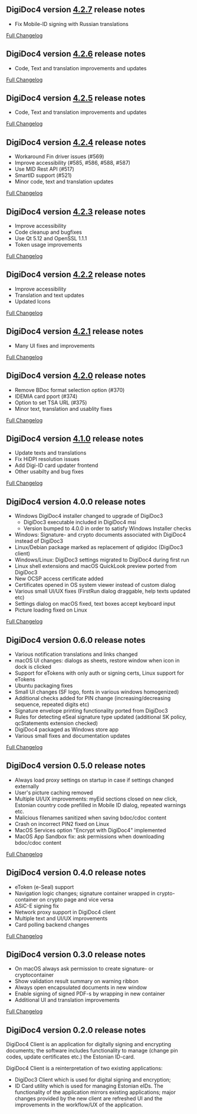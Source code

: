 DigiDoc4 version [4.2.7](https://github.com/open-eid/DigiDoc4-Client/releases/tag/v4.2.7) release notes
--------------------------------------
- Fix Mobile-ID signing with Russian translations

[Full Changelog](https://github.com/open-eid/DigiDoc4-Client/compare/v4.2.6...v4.2.7)

DigiDoc4 version [4.2.6](https://github.com/open-eid/DigiDoc4-Client/releases/tag/v4.2.6) release notes
--------------------------------------
- Code, Text and translation improvements and updates

[Full Changelog](https://github.com/open-eid/DigiDoc4-Client/compare/v4.2.5...v4.2.6)

DigiDoc4 version [4.2.5](https://github.com/open-eid/DigiDoc4-Client/releases/tag/v4.2.5) release notes
--------------------------------------
- Code, Text and translation improvements and updates

[Full Changelog](https://github.com/open-eid/DigiDoc4-Client/compare/v4.2.4...v4.2.5)

DigiDoc4 version [4.2.4](https://github.com/open-eid/DigiDoc4-Client/releases/tag/v4.2.4) release notes
--------------------------------------
- Workaround Fin driver issues (#569)
- Improve accessibility (#585, #586, #588, #587)
- Use MID Rest API (#517)
- SmartID support (#521)
- Minor code, text and translation updates

[Full Changelog](https://github.com/open-eid/DigiDoc4-Client/compare/v4.2.3...v4.2.4)

DigiDoc4 version [4.2.3](https://github.com/open-eid/DigiDoc4-Client/releases/tag/v4.2.3) release notes
--------------------------------------
- Improve accessibility
- Code cleanup and bugfixes
- Use Qt 5.12 and OpenSSL 1.1.1
- Token usage improvements

[Full Changelog](https://github.com/open-eid/DigiDoc4-Client/compare/v4.2.2...v4.2.3)

DigiDoc4 version [4.2.2](https://github.com/open-eid/DigiDoc4-Client/releases/tag/v4.2.2) release notes
--------------------------------------
- Improve accessibility
- Translation and text updates
- Updated Icons

[Full Changelog](https://github.com/open-eid/DigiDoc4-Client/compare/v4.2.1...v4.2.2)

DigiDoc4 version [4.2.1](https://github.com/open-eid/DigiDoc4-Client/releases/tag/v4.2.1) release notes
--------------------------------------
- Many UI fixes and improvements

[Full Changelog](https://github.com/open-eid/DigiDoc4-Client/compare/v4.2.0...v4.2.1)

DigiDoc4 version [4.2.0](https://github.com/open-eid/DigiDoc4-Client/releases/tag/v4.2.0) release notes
--------------------------------------
- Remove BDoc format selection option (#370)
- IDEMIA card pport (#374)
- Option to set TSA URL (#375)
- Minor text, translation and usablity fixes

[Full Changelog](https://github.com/open-eid/DigiDoc4-Client/compare/v4.1.0...v4.2.0)

DigiDoc4 version [4.1.0](https://github.com/open-eid/DigiDoc4-Client/releases/tag/v4.1.0) release notes
--------------------------------------
- Update texts and translations
- Fix HiDPI resolution issues
- Add Digi-ID card updater frontend
- Other usabilty and bug fixes

[Full Changelog](https://github.com/open-eid/DigiDoc4-Client/compare/v4.0.0...v4.1.0)

DigiDoc4 version 4.0.0 release notes
--------------------------------------

- Windows DigiDoc4 installer changed to upgrade of DigiDoc3
  - DigiDoc3 executable included in DigiDoc4 msi
  - Version bumped to 4.0.0 in order to satisfy Windows Installer checks
- Windows: Signature- and crypto documents associated with DigiDoc4 instead of DigiDoc3
- Linux/Debian package marked as replacement of qdigidoc (DigiDoc3 client)
- Windows/Linux: DigiDoc3 settings migrated to DigiDoc4 during first run
- Linux shell extensions and macOS QuickLook preview ported from DigiDoc3
- New OCSP access certificate added
- Certificates opened in OS system viewer instead of custom dialog
- Various small UI/UX fixes (FirstRun dialog draggable, help texts updated etc)
- Settings dialog on macOS fixed, text boxes accept keyboard input
- Picture loading fixed on Linux

[Full Changelog](https://github.com/open-eid/DigiDoc4-Client/compare/v0.6.0-BETA...v4.0.0)

DigiDoc4 version 0.6.0 release notes
--------------------------------------

- Various notification translations and links changed
- macOS UI changes: dialogs as sheets, restore window when icon in dock is clicked
- Support for eTokens with only auth or signing certs, Linux support for eTokens
- Ubuntu packaging fixes
- Small UI changes (SF logo, fonts in various windows homogenized)
- Additional checks added for PIN change (increasing/decreasing sequence, repeated digits etc)
- Signature envelope printing functionality ported from DigiDoc3
- Rules for detecting eSeal signature type updated (additional SK policy, qcStatements extension checked)
- DigiDoc4 packaged as Windows store app
- Various small fixes and documentation updates

[Full Changelog](https://github.com/open-eid/DigiDoc4-Client/compare/v0.5.0-BETA...v0.6.0-BETA)

DigiDoc4 version 0.5.0 release notes
--------------------------------------

- Always load proxy settings on startup in case if settings changed externally
- User's picture caching removed
- Multiple UI/UX improvements: myEid sections closed on new click,
  Estonian country code prefilled in Mobile ID dialog, repeated warnings etc.
- Malicious filenames sanitized when saving bdoc/cdoc content
- Crash on incorrect PIN2 fixed on Linux
- MacOS Services option "Encrypt with DigiDoc4" implemented
- MacOS App Sandbox fix: ask permissions when downloading bdoc/cdoc content

[Full Changelog](https://github.com/open-eid/DigiDoc4-Client/compare/v0.4.0-BETA...v0.5.0-BETA)

DigiDoc4 version 0.4.0 release notes
--------------------------------------

- eToken (e-Seal) support
- Navigation logic changes; signature container wrapped in crypto-container on crypto page and vice versa
- ASiC-E signing fix
- Network proxy support in DigiDoc4 client
- Multiple text and UI/UX improvements
- Card polling backend changes

[Full Changelog](https://github.com/open-eid/DigiDoc4-Client/compare/v0.3.0-BETA...v0.4.0-BETA)

DigiDoc4 version 0.3.0 release notes
--------------------------------------

- On macOS always ask permission to create signature- or cryptocontainer
- Show validation result summary on warning ribbon
- Always open encapsulated documents in new window
- Enable signing of signed PDF-s by wrapping in new container
- Additional UI and translation improvements 

[Full Changelog](https://github.com/open-eid/DigiDoc4-Client/compare/v0.2.0-BETA...v0.3.0-BETA)

DigiDoc4 version 0.2.0 release notes
--------------------------------------

DigiDoc4 Client is an application for digitally signing and encrypting documents; the software includes functionality to manage (change pin codes, update certificates etc.) the Estonian ID-card. 

DigiDoc4 Client is a reinterpretation of two existing applications:
- DigiDoc3 Client which is used for digital signing and encryption;
- ID Card utility which is used for managing Estonian eIDs.
The functionality of the application mirrors existing applications; major changes provided by the new client are refreshed UI and the improvements in the workflow/UX of the application.
